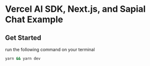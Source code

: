 # Vercel AI SDK, Next.js, and Sapial Chat Example

## Get Started
run the following command on your terminal
```bash
yarn && yarn dev
```